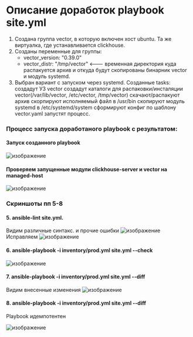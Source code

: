 # Описание доработок playbook site.yml

1. Создана группа vector, в которую включен хост ubuntu. Та же виртуалка, где устанавливается clickhouse.
2. Созданы переменные для группы:
   - vector_version: "0.39.0"
   - vector_distr: "/tmp/vector"   <--- временная директория куда распакуется архив и откуда будут скопированы бинарник vector и модуль systemd.
3. Выбран вариант с запуском через systemd.
   Созданные tasks:
      создадут УЗ vector
      создадут каталоги для распаковки/инсталяции  vector(/var/lib/vector, /etc/vector, /tmp/vector)
      скачают/распакуют архив
      скорпируют исполняемый файл в /usr/bin
      скопируют модуль systemd в /etc/systemd/system
      сформируют конфиг по шаблону  vector.yaml
      запустят процесс.
       






### Процесс запуска доработаного playbook с результатом:

#### Запуск созданного playbook
![изображение](https://github.com/xvv1980/ansible-homework/assets/169840386/99dd9eea-901c-4d0d-aa30-2b36c23f27c9)
#### Проверяем запущенные модули clickhouse-server и vector на managed-host
![изображение](https://github.com/xvv1980/ansible-homework/assets/169840386/80e75277-3597-4930-9ee7-3839e13bbda9)

### Скриншоты пп 5-8
#### 5. ansible-lint site.yml.  
Видим различные синтакс. и прочие ошибки
![изображение](https://github.com/xvv1980/ansible-homework/assets/169840386/063a675a-0b67-44e9-af7c-fd9ff9d5f666)
Исправляем
![изображение](https://github.com/xvv1980/ansible-homework/assets/169840386/618802e2-6c47-4e04-b183-229215ca11f9)

#### 6. ansible-playbook -i inventory/prod.yml site.yml --check
![изображение](https://github.com/xvv1980/ansible-homework/assets/169840386/86adaff2-4329-4a3f-bcbe-1e81e2ed9298)

#### 7. ansible-playbook -i inventory/prod.yml site.yml --diff
Видим внесенные изменения
![изображение](https://github.com/xvv1980/ansible-homework/assets/169840386/6ac0d707-b533-4bdd-9afb-c6b2bb826313)

#### 8. ansible-playbook -i inventory/prod.yml site.yml --diff
Playbook идемпотентен

![изображение](https://github.com/xvv1980/ansible-homework/assets/169840386/5e9ccc1c-ceda-441d-a2cd-e61025d6c45c)





